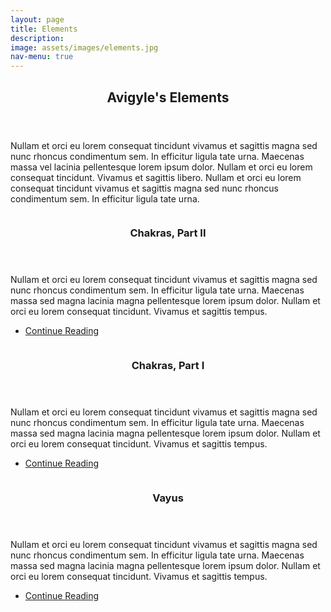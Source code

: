 ```yaml
---
layout: page
title: Elements
description:
image: assets/images/elements.jpg
nav-menu: true
---
```


<!-- Main -->
<div id="main">

<!-- One -->
<section id="one">
	<div class="inner">
		<header class="major">
			<h2>Avigyle's Elements</h2>
		</header>
		<p>Nullam et orci eu lorem consequat tincidunt vivamus et sagittis magna sed nunc rhoncus condimentum sem. In efficitur ligula tate urna. Maecenas massa vel lacinia pellentesque lorem ipsum dolor. Nullam et orci eu lorem consequat tincidunt. Vivamus et sagittis libero. Nullam et orci eu lorem consequat tincidunt vivamus et sagittis magna sed nunc rhoncus condimentum sem. In efficitur ligula tate urna.</p>
	</div>
</section>

<!-- Two -->
<section id="two" class="spotlights2">
	<section>
		<a href="{% post_url 2020-07-11-chakras2 %}" class="image">
			<img src="{% link assets/images/chakras_anahata.jpg %}" alt="" data-position="top center" />
		</a>
		<div class="content">
			<div class="inner">
				<header class="major">
					<h3>Chakras, Part II</h3>
				</header>
				<p>Nullam et orci eu lorem consequat tincidunt vivamus et sagittis magna sed nunc rhoncus condimentum sem. In efficitur ligula tate urna. Maecenas massa sed magna lacinia magna pellentesque lorem ipsum dolor. Nullam et orci eu lorem consequat tincidunt. Vivamus et sagittis tempus.</p>
				<ul class="actions">
					<li><a href="{% post_url 2020-07-11-chakras2 %}" class="button">Continue Reading</a></li>
				</ul>
			</div>
		</div>
	</section>
	<section>
		<a href="{% post_url 2020-07-09-chakras1 %}" class="image">
			<img src="{% link assets/images/chakras_swadhis.jpg %}" alt="" data-position="top center" />
		</a>
		<div class="content">
			<div class="inner">
				<header class="major">
					<h3>Chakras, Part I</h3>
				</header>
				<p>Nullam et orci eu lorem consequat tincidunt vivamus et sagittis magna sed nunc rhoncus condimentum sem. In efficitur ligula tate urna. Maecenas massa sed magna lacinia magna pellentesque lorem ipsum dolor. Nullam et orci eu lorem consequat tincidunt. Vivamus et sagittis tempus.</p>
				<ul class="actions">
					<li><a href="{% post_url 2020-07-09-chakras1 %}" class="button">Continue Reading</a></li>
				</ul>
			</div>
		</div>
	</section>
	<section>
		<a href="{% post_url 2020-07-06-vayus %}" class="image">
			<img src="{% link assets/images/vayus_udana.jpg %}" alt="" data-position="center center" />
		</a>
		<div class="content">
			<div class="inner">
				<header class="major">
					<h3>Vayus</h3>
				</header>
				<p>Nullam et orci eu lorem consequat tincidunt vivamus et sagittis magna sed nunc rhoncus condimentum sem. In efficitur ligula tate urna. Maecenas massa sed magna lacinia magna pellentesque lorem ipsum dolor. Nullam et orci eu lorem consequat tincidunt. Vivamus et sagittis tempus.</p>
				<ul class="actions">
					<li><a href="{% post_url 2020-07-06-vayus %}" class="button">Continue Reading</a></li>
				</ul>
			</div>
		</div>
	</section>
</section>

